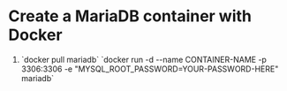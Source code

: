# Create a MariaDB container with Docker
<ol>
  <li>
    `docker pull mariadb`
    `docker run -d --name CONTAINER-NAME -p 3306:3306 -e "MYSQL_ROOT_PASSWORD=YOUR-PASSWORD-HERE" mariadb`
  </li>
</ol>

